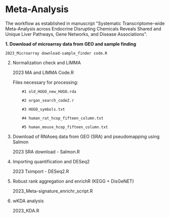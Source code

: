 # Meta-Analysis

The workflow as established in manuscript "Systematic Transcriptome-wide Meta-Analysis across Endocrine Disrupting Chemicals Reveals Shared and Unique Liver Pathways, Gene Networks, and Disease Associations".


__1. Download of microarray data from GEO and sample finding__  

    2023_Microarray download-sample_finder code.R

2. Normalization check and LIMMA

    2023 MA and LIMMA Code.R

   Files necessary for processing:

           #1 old_HUGO_new_HUGO.rda

           #2 organ_search_codeZ.r

           #3 HUGO_symbols.txt

           #4 human_rat_hcop_fifteen_column.txt

           #5 human_mouse_hcop_fifteen_column.txt
           
4. Download of RNAseq data from GEO (SRA) and pseudomapping using Salmon

     2023 SRA download - Salmon.R

5. Importing quantification and DESeq2

     2023 Tximport - DESeq2.R

6. Robust rank aggregation and enrichR (KEGG + DisGeNET)

     2023_Meta-signature_enrichr_script.R

7. wKDA analysis

     2023_KDA.R
   
